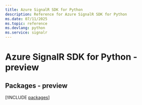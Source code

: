 ```yaml
---
title: Azure SignalR SDK for Python
description: Reference for Azure SignalR SDK for Python
ms.date: 07/11/2025
ms.topic: reference
ms.devlang: python
ms.service: signalr
---
```

# Azure SignalR SDK for Python - preview
## Packages - preview
[!INCLUDE [packages](signalr-index.md)]